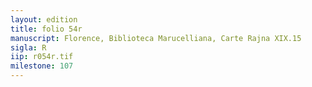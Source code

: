 ```yaml
---
layout: edition
title: folio 54r
manuscript: Florence, Biblioteca Marucelliana, Carte Rajna XIX.15
sigla: R
iip: r054r.tif
milestone: 107
---
```

